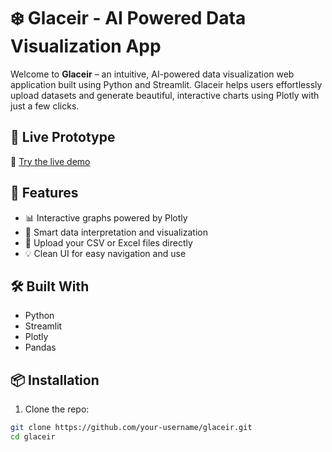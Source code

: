 # ❄️ Glaceir - AI Powered Data Visualization App

Welcome to **Glaceir** – an intuitive, AI-powered data visualization web application built using Python and Streamlit. Glaceir helps users effortlessly upload datasets and generate beautiful, interactive charts using Plotly with just a few clicks.

## 🚀 Live Prototype

🔗 [Try the live demo](https://glaceir-uqjutlpfdznwujdkkvedad.streamlit.app/)

## 📌 Features

- 📊 Interactive graphs powered by Plotly
- 🧠 Smart data interpretation and visualization
- 📁 Upload your CSV or Excel files directly
- 💡 Clean UI for easy navigation and use

## 🛠️ Built With

- Python
- Streamlit
- Plotly
- Pandas

## 📦 Installation

1. Clone the repo:

```bash
git clone https://github.com/your-username/glaceir.git
cd glaceir
